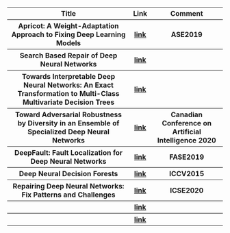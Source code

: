 <head>
  <meta charset="utf-8">

  <meta name="description" content="DNN Repair Related Work">
  <meta name="author" content="SitePoint">

  <link rel="stylesheet" href="css/styles.css?v=1.0">

  <!--[if lt IE 9]>
    <script src="https://cdnjs.cloudflare.com/ajax/libs/html5shiv/3.7.3/html5shiv.js"></script>
  <![endif]-->
</head>

<body>
  
  
<table class="tg">

  <tr>
    <th class="tg-yw4l"> Title </th> 
    <th> Link </th>    
    <th class="tg-yw4l"> Comment </th> 
  </tr>
  
  <tr>
    <th class="tg-yw4l"> Apricot: A Weight-Adaptation Approach to Fixing Deep Learning Models </th> 
    <th> <a href="https://dl.acm.org/doi/pdf/10.1109/ASE.2019.00043">link</a> </th>    
    <th class="tg-yw4l">  ASE2019 </th>   
  </tr>
  
  <tr>
    <th class="tg-yw4l"> Search Based Repair of Deep Neural Networks </th> 
    <th> <a href="https://arxiv.org/abs/1912.12463">link</a> </th>    
    <th class="tg-yw4l">   </th>   
  </tr>
  
  <tr>
    <th class="tg-yw4l"> Towards Interpretable Deep Neural Networks: An Exact Transformation to Multi-Class Multivariate Decision Trees </th> 
    <th> <a href="https://arxiv.org/abs/2003.04675">link</a> </th>    
    <th class="tg-yw4l">   </th>   
  </tr>
  
  <tr>
    <th class="tg-yw4l"> Toward Adversarial Robustness by Diversity in an Ensemble of Specialized Deep Neural Networks </th> 
    <th> <a href="https://arxiv.org/abs/2005.08321">link</a> </th>    
    <th class="tg-yw4l">   Canadian Conference on Artificial Intelligence 2020 </th>   
  </tr>
  
  <tr>
    <th class="tg-yw4l"> DeepFault: Fault Localization for Deep Neural Networks </th> 
    <th> <a href="https://link.springer.com/chapter/10.1007/978-3-030-16722-6_10">link</a> </th>    
    <th class="tg-yw4l"> FASE2019 </th>   
  </tr>
  
  <tr>
    <th class="tg-yw4l"> Deep Neural Decision Forests </th> 
    <th> <a href="https://www.cv-foundation.org/openaccess/content_iccv_2015/papers/Kontschieder_Deep_Neural_Decision_ICCV_2015_paper.pdf">link</a> </th>    
    <th class="tg-yw4l"> ICCV2015  </th>   
  </tr>
  
  <tr>
    <th class="tg-yw4l"> Repairing Deep Neural Networks: Fix Patterns and Challenges </th> 
    <th> <a href="http://design.cs.iastate.edu/papers/ICSE-20a/bugrepair.pdf">link</a> </th>    
    <th class="tg-yw4l"> ICSE2020  </th>   
  </tr>
  
    
  <tr>
    <th class="tg-yw4l">  </th> 
    <th> <a href="">link</a> </th>    
    <th class="tg-yw4l">   </th>   
  </tr>
  
  <tr>
    <th class="tg-yw4l">  </th> 
    <th> <a href="">link</a> </th>    
    <th class="tg-yw4l">   </th>   
  </tr>
  
</table>

  
</body>
</html>
